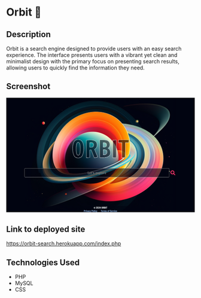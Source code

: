 # Orbit :rocket:

## Description

Orbit is a search engine designed to provide users with an easy search experience. The interface presents users with a vibrant yet clean and minimalist design with the primary focus on presenting search results, allowing users to quickly find the information they need.

## Screenshot

<p align="center">
  <img src="./public/assets/images/screenshot.png" width="1000" height="auto" title="screenshot of application">
</p>

## Link to deployed site

https://orbit-search.herokuapp.com/index.php

## Technologies Used

- PHP
- MySQL
- CSS

